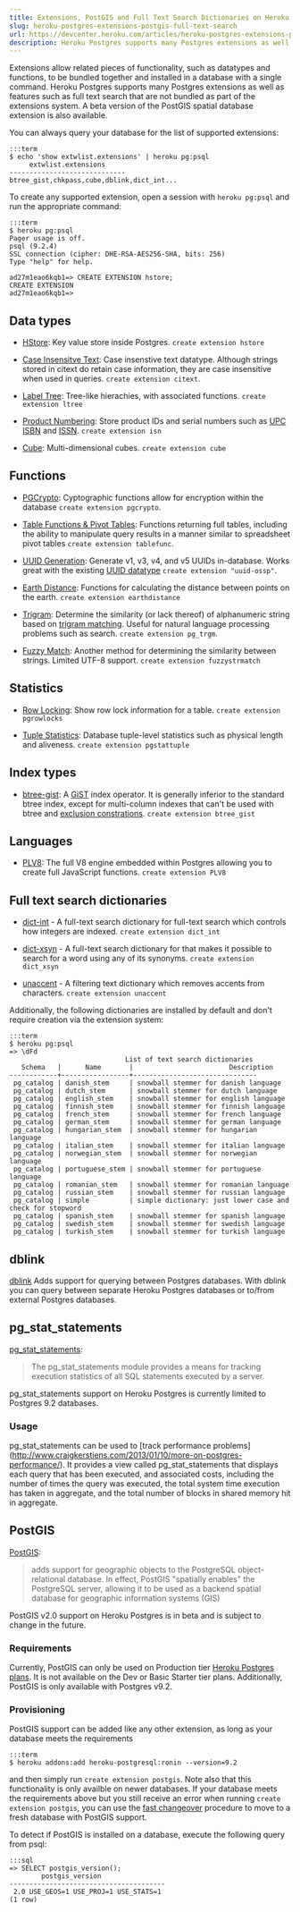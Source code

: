 ```yaml
---
title: Extensions, PostGIS and Full Text Search Dictionaries on Heroku Postgres
slug: heroku-postgres-extensions-postgis-full-text-search
url: https://devcenter.heroku.com/articles/heroku-postgres-extensions-postgis-full-text-search
description: Heroku Postgres supports many Postgres extensions as well as features such as PostGIS and full text search that are not bundled as part of the extensions system
---
```


Extensions allow related pieces of functionality, such as datatypes
and functions, to be bundled together and installed in a database with
a single command. Heroku Postgres supports many Postgres extensions as
well as features such as full text search that are not bundled as part
of the extensions system. A beta version of the PostGIS spatial
database extension is also available.

You can always query your database for the list of supported
extensions:

	:::term
	$ echo 'show extwlist.extensions' | heroku pg:psql
		 extwlist.extensions
	-----------------------------
	btree_gist,chkpass,cube,dblink,dict_int...

To create any supported extension, open a session with `heroku
pg:psql` and run the appropriate command:

	:::term
	$ heroku pg:psql
	Pager usage is off.
	psql (9.2.4)
	SSL connection (cipher: DHE-RSA-AES256-SHA, bits: 256)
	Type "help" for help.

	ad27m1eao6kqb1=> CREATE EXTENSION hstore;
	CREATE EXTENSION
	ad27m1eao6kqb1=>


## Data types

* [HStore](http://www.postgresql.org/docs/9.1/static/hstore.html): Key
  value store inside Postgres. `create extension hstore`

* [Case Insensitve
  Text](http://www.postgresql.org/docs/9.1/static/citext.html): Case
  insenstive text datatype. Although strings stored in citext do
  retain case information, they are case insensitive when used in
  queries. `create extension citext`.

* [Label Tree](http://www.postgresql.org/docs/9.1/static/ltree.html):
  Tree-like hierachies, with associated functions. `create extension
  ltree`

* [Product Numbering](http://www.postgresql.org/docs/9.1/static/isn.html):
  Store product IDs and serial numbers such as
  [UPC](http://en.wikipedia.org/wiki/Universal_Product_Code)
  [ISBN](http://en.wikipedia.org/wiki/ISBN) and
  [ISSN](http://en.wikipedia.org/wiki/International_Standard_Serial_Number). `create
  extension isn`

* [Cube](http://www.postgresql.org/docs/9.1/static/cube.html):
  Multi-dimensional cubes. `create extension cube`

## Functions

* [PGCrypto](http://www.postgresql.org/docs/9.1/static/pgcrypto.html):
  Cyptographic functions allow for encryption within the database
  `create extension pgcrypto`.

* [Table Functions & Pivot Tables](http://www.postgresql.org/docs/9.1/static/tablefunc.html):
  Functions returning full tables, including the ability to manipulate
  query results in a manner similar to spreadsheet pivot tables
  `create extension tablefunc`.

* [UUID Generation](http://www.postgresql.org/docs/9.1/static/uuid-ossp.html):
  Generate v1, v3, v4, and v5 UUIDs in-database. Works great with the
  existing
  [UUID datatype](http://www.postgresql.org/docs/9.1/static/datatype-uuid.html)
  `create extension "uuid-ossp"`.

* [Earth Distance](http://www.postgresql.org/docs/9.1/static/earthdistance.html):
  Functions for calculating the distance between points on the
  earth. `create extension earthdistance`

* [Trigram](http://www.postgresql.org/docs/9.1/static/pgtrgm.html):
  Determine the similarity (or lack thereof) of alphanumeric string
  based on
  [trigram matching](http://en.wikipedia.org/wiki/N-gram). Useful for
  natural language processing problems such as search. `create
  extension pg_trgm`.

* [Fuzzy Match](http://www.postgresql.org/docs/9.1/static/fuzzystrmatch.html):
  Another method for determining the similarity between
  strings. Limited UTF-8 support. `create extension fuzzystrmatch`

## Statistics

* [Row Locking](http://www.postgresql.org/docs/9.1/static/pgrowlocks.html):
  Show row lock information for a table. `create extension pgrowlocks`

* [Tuple Statistics](http://www.postgresql.org/docs/9.1/static/pgstattuple.html):
  Database tuple-level statistics such as physical length and
  aliveness. `create extension pgstattuple`

## Index types

* [btree-gist](http://www.postgresql.org/docs/current/static/btree-gist.html):
  A [GiST](http://en.wikipedia.org/wiki/GiST) index operator. It is
  generally inferior to the standard btree index, except for
  multi-column indexes that can't be used with btree and
  [exclusion constrations](http://www.postgresql.org/docs/current/static/sql-createtable.html#SQL-CREATETABLE-EXCLUDE). `create
  extension btree_gist`

## Languages

* [PLV8](https://code.google.com/p/plv8js/wiki/PLV8): The full V8 engine embedded within Postgres allowing you to create full JavaScript functions. `create extension PLV8`

## Full text search dictionaries

* [dict-int](http://www.postgresql.org/docs/9.1/static/dict-int.html) -
  A full-text search dictionary for full-text search which controls
  how integers are indexed. `create extension dict_int`

* [dict-xsyn](http://www.postgresql.org/docs/9.1/static/dict-xsyn.html) -
  A full-text search dictionary for that makes it possible to search
  for a word using any of its synonyms. `create extension dict_xsyn`

* [unaccent](http://www.postgresql.org/docs/9.1/static/unaccent.html) -
  A filtering text dictionary which removes accents from
  characters. `create extension unaccent`

Additionally, the following dictionaries are installed by default and
don't require creation via the extension system:

	:::term
	$ heroku pg:psql
	=> \dFd
								 List of text search dictionaries
	   Schema   |      Name       |                        Description
	------------+-----------------+-------------------------------
	 pg_catalog | danish_stem     | snowball stemmer for danish language
	 pg_catalog | dutch_stem      | snowball stemmer for dutch language
	 pg_catalog | english_stem    | snowball stemmer for english language
	 pg_catalog | finnish_stem    | snowball stemmer for finnish language
	 pg_catalog | french_stem     | snowball stemmer for french language
	 pg_catalog | german_stem     | snowball stemmer for german language
	 pg_catalog | hungarian_stem  | snowball stemmer for hungarian language
	 pg_catalog | italian_stem    | snowball stemmer for italian language
	 pg_catalog | norwegian_stem  | snowball stemmer for norwegian language
	 pg_catalog | portuguese_stem | snowball stemmer for portuguese language
	 pg_catalog | romanian_stem   | snowball stemmer for romanian language
	 pg_catalog | russian_stem    | snowball stemmer for russian language
	 pg_catalog | simple          | simple dictionary: just lower case and check for stopword
	 pg_catalog | spanish_stem    | snowball stemmer for spanish language
	 pg_catalog | swedish_stem    | snowball stemmer for swedish language
	 pg_catalog | turkish_stem    | snowball stemmer for turkish language


## dblink

[dblink](http://www.postgresql.org/docs/9.1/static/dblink.html) Adds
support for querying between Postgres databases. With dblink you can
query between separate Heroku Postgres databases or to/from external
Postgres databases.

## pg_stat_statements

[pg_stat_statements](http://www.postgresql.org/docs/9.2/static/pgstatstatements.html):

> The pg_stat_statements module provides a means for
> tracking execution statistics of all SQL statements executed
> by a server.

<p class="warning" markdown="1">
pg_stat_statements support on Heroku Postgres is currently limited to Postgres 9.2 databases.
</p>

### Usage

pg_stat_statements can be used to [track performance problems] (http://www.craigkerstiens.com/2013/01/10/more-on-postgres-performance/). It provides a view called pg_stat_statements that displays each query that has been executed, and associated costs, including the number of times the query was executed, the total system time execution has taken in aggregate, and the total number of blocks in shared memory hit in aggregate.

## PostGIS

[PostGIS](http://postgis.refractions.net/):

> adds support for geographic objects to the PostgreSQL
> object-relational database. In effect, PostGIS "spatially enables"
> the PostgreSQL server, allowing it to be used as a backend spatial
> database for geographic information systems (GIS)

<p class="warning" markdown="1">
PostGIS v2.0 support on Heroku Postgres is in beta and is subject to change in the future.
</p>

### Requirements

Currently, PostGIS can only be used on Production tier [Heroku Postgres
plans](https://addons.heroku.com/heroku-postgresql). It is not available
on the Dev or Basic Starter tier plans. Additionally,
PostGIS is only available with Postgres v9.2.

### Provisioning

PostGIS support can be added like any other extension, as long as your
database meets the requirements

	:::term
	$ heroku addons:add heroku-postgresql:ronin --version=9.2

and then simply run `create extension postgis`. Note also that this
functionality is only availble on newer databases. If your database
meets the requirements above but you still receive an error when
running `create extension postgis`, you can use the
[fast changeover](/articles/heroku-postgres-follower-databases#database-upgrades-and-migrations-with-changeovers)
procedure to move to a fresh database with PostGIS support.


To detect if PostGIS is installed on a database, execute the following
query from psql:

	:::sql
	=> SELECT postgis_version();
			postgis_version
	---------------------------------------
	 2.0 USE_GEOS=1 USE_PROJ=1 USE_STATS=1
	(1 row)
        